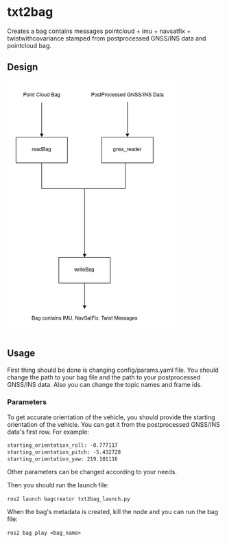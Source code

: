 # txt2bag
Creates a bag contains messages pointcloud + imu + navsatfix + twistwithcovariance stamped from postprocessed GNSS/INS data and pointcloud bag.

## Design

![alt text](images/desing.drawio.png)

## Usage
First thing should be done is changing config/params.yaml file. You should change the path to your bag file and the path to your postprocessed GNSS/INS data. Also you can change the topic names and frame ids.
### Parameters
To get accurate orientation of the vehicle, you should provide the starting orientation of the vehicle. You can get it from the postprocessed GNSS/INS data's first row. For example:

```
starting_orientation_roll: -0.777117
starting_orientation_pitch: -5.432728
starting_orientation_yaw: 219.101116
```

Other parameters can be changed according to your needs.

Then you should run the launch file:

```ros2 launch bagcreator txt2bag_launch.py```

When the bag's metadata is created, kill the node and you can run the bag file:

```ros2 bag play <bag_name>```

